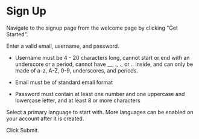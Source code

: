 # Sign Up

Navigate to the signup page from the welcome page by clicking "Get Started".

Enter a valid email, username, and password.

  - Username must be 4 - 20 characters long, cannot start or end with an underscore or a period, cannot have __, _., ._, or .. inside, and can only be made of a-z, A-Z, 0-9, underscores, and periods.
  
  - Email must be of standard email format

  - Password must contain at least one number and one uppercase and lowercase letter, and at least 8 or more characters

Select a primary language to start with. More languages can be enabled on your account after it is created.

Click Submit.
